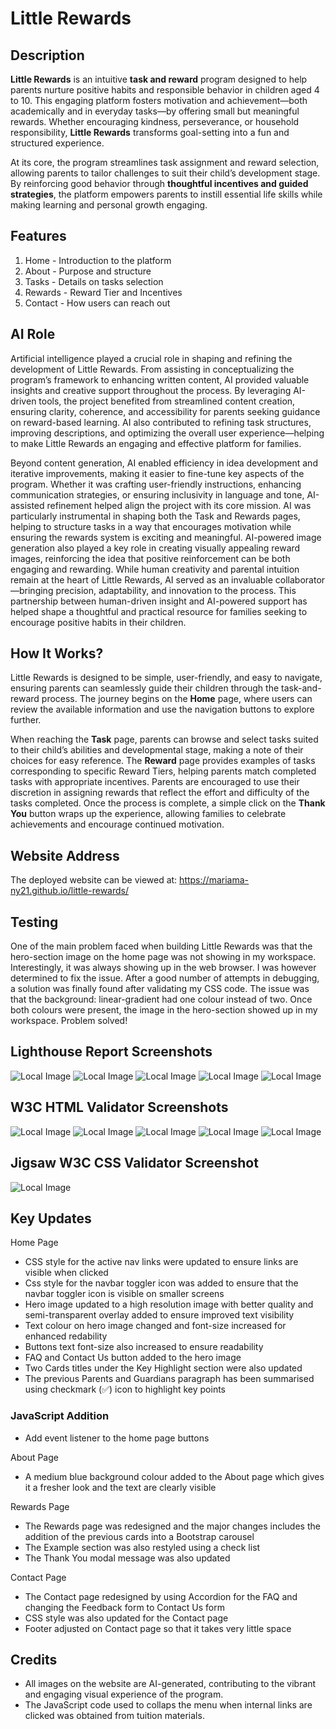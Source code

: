 # Little Rewards

## Description
**Little Rewards** is an intuitive **task and reward** program designed to help parents nurture positive habits and responsible behavior in children aged 4 to 10. This engaging platform fosters motivation and achievement—both academically and in everyday tasks—by offering small but meaningful rewards. Whether encouraging kindness, perseverance, or household responsibility, **Little Rewards** transforms goal-setting into a fun and structured experience.

At its core, the program streamlines task assignment and reward selection, allowing parents to tailor challenges to suit their child’s development stage. By reinforcing good behavior through **thoughtful incentives and guided strategies**, the platform empowers parents to instill essential life skills while making learning and personal growth engaging.

## Features 
1. Home - Introduction to the platform
2. About - Purpose and structure
3. Tasks - Details on tasks selection
4. Rewards - Reward Tier and Incentives
5. Contact - How users can reach out

## AI Role
Artificial intelligence played a crucial role in shaping and refining the development of Little Rewards. From assisting in conceptualizing the program’s framework to enhancing written content, AI provided valuable insights and creative support throughout the process. By leveraging AI-driven tools, the project benefited from streamlined content creation, ensuring clarity, coherence, and accessibility for parents seeking guidance on reward-based learning. AI also contributed to refining task structures, improving descriptions, and optimizing the overall user experience—helping to make Little Rewards an engaging and effective platform for families.

Beyond content generation, AI enabled efficiency in idea development and iterative improvements, making it easier to fine-tune key aspects of the program. Whether it was crafting user-friendly instructions, enhancing communication strategies, or ensuring inclusivity in language and tone, AI-assisted refinement helped align the project with its core mission. AI was particularly instrumental in shaping both the Task and Rewards pages, helping to structure tasks in a way that encourages motivation while ensuring the rewards system is exciting and meaningful. AI-powered image generation also played a key role in creating visually appealing reward images, reinforcing the idea that positive reinforcement can be both engaging and rewarding. While human creativity and parental intuition remain at the heart of Little Rewards, AI served as an invaluable collaborator—bringing precision, adaptability, and innovation to the process. This partnership between human-driven insight and AI-powered support has helped shape a thoughtful and practical resource for families seeking to encourage positive habits in their children.

## How It Works?
Little Rewards is designed to be simple, user-friendly, and easy to navigate, ensuring parents can seamlessly guide their children through the task-and-reward process. The journey begins on the **Home** page, where users can review the available information and use the navigation buttons to explore further.

When reaching the **Task** page, parents can browse and select tasks suited to their child’s abilities and developmental stage, making a note of their choices for easy reference. The **Reward** page provides examples of tasks corresponding to specific Reward Tiers, helping parents match completed tasks with appropriate incentives. Parents are encouraged to use their discretion in assigning rewards that reflect the effort and difficulty of the tasks completed. Once the process is complete, a simple click on the **Thank You** button wraps up the experience, allowing families to celebrate achievements and encourage continued motivation.

## Website Address
The deployed website can be viewed at: https://mariama-ny21.github.io/little-rewards/

## Testing
One of the main problem faced when building Little Rewards was that the hero-section image on the home page was not showing in my workspace. Interestingly, it was always showing up in the web browser. I was however determined to fix the issue. After a good number of attempts in debugging, a solution was finally found after validating my CSS code. The issue was that the background: linear-gradient had one colour instead of two. Once both colours were present, the image in the hero-section showed up in my workspace. Problem solved! 
 
## Lighthouse Report Screenshots
![Local Image](assets\images\Screenshots\home-page-lighthouse.png) 
![Local Image](assets\images\Screenshots\about-page-lighthouse.png)
![Local Image](assets\images\Screenshots\reward-page-lighthouse.png)
![Local Image](assets\images\Screenshots\task-page-lighthouse.png)
![Local Image](assets\images\Screenshots\contact-page-lighthouse.png)

## W3C HTML Validator Screenshots
![Local Image](assets\images\Screenshots\html-validator_home.png)
![Local Image](assets\images\Screenshots\html-validator_about.png)
![Local Image](assets\images\Screenshots\html-validator_rewards.png)
![Local Image](assets\images\Screenshots\html-validator_tasks.png)
![Local Image](assets\images\Screenshots\html-validator_contact.png)

## Jigsaw W3C CSS Validator Screenshot
![Local Image](assets\images\Screenshots\jigsaw-css-validator_style.css.png)

## Key Updates
Home Page
- CSS style for the active nav links were updated to ensure links are visible when clicked 
- Css style for the navbar toggler icon was added to ensure that the navbar toggler icon is visible on smaller screens
- Hero image updated to a high resolution image with better quality and semi-transparent overlay added to ensure improved text visibility
- Text colour on hero image changed and font-size increased for enhanced redability 
- Buttons text font-size also increased to ensure readability
- FAQ and Contact Us button added to the hero image
- Two Cards titles under the Key Highlight section were also updated
- The previous Parents and Guardians paragraph has been summarised using checkmark (✅) icon to highlight key points

### JavaScript Addition
- Add event listener to the home page buttons

About Page
- A medium blue background colour added to the About page which gives it a fresher look and the text are clearly visible

Rewards Page
- The Rewards page was redesigned and the major changes includes the addition of the previous cards into a Bootstrap carousel
- The Example section was also restyled using a check list
- The Thank You modal message was also updated

Contact Page
- The Contact page redesigned by using Accordion for the FAQ and changing the Feedback form to Contact Us form
- CSS style was also updated for the Contact page
- Footer adjusted on Contact page so that it takes very little space

## Credits
- All images on the website are AI-generated, contributing to the vibrant and engaging visual experience of the program. 
- The JavaScript code used to collaps the menu when internal links are clicked was obtained from tuition materials.